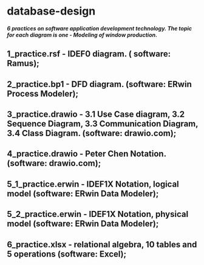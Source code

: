# database-design
##### 6 practices on software application development technology. The topic for each diagram is one - __Modeling of window production__.

## 1_practice.rsf - IDEF0 diagram. ( software: Ramus);
## 2_practice.bp1 - DFD diagram. (software: ERwin Process Modeler);
## 3_practice.drawio - 3.1 Use Case diagram, 3.2 Sequence Diagram, 3.3 Communication Diagram, 3.4 Class Diagram. (software: drawio.com);
## 4_practice.drawio - Peter Chen Notation. (software: drawio.com);
## 5_1_practice.erwin - IDEF1X Notation, logical model (software: ERwin Data Modeler);
## 5_2_practice.erwin - IDEF1X Notation, physical model (software: ERwin Data Modeler);
## 6_practice.xlsx - relational algebra, 10 tables and 5 operations (software: Excel);
